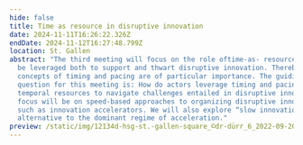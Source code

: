 ```yaml
---
hide: false
title: Time as resource in disruptive innovation
date: 2024-11-11T16:26:22.326Z
endDate: 2024-11-12T16:27:48.799Z
location: St. Gallen
abstract: "The third meeting will focus on the role oftime-as- resource that can
  be leveraged both to support and thwart disruptive innovation. Thereby the
  concepts of timing and pacing are of particular importance. The guiding
  question for this meeting is: How do actors leverage timing and pacing as
  temporal resources to navigate challenges entailed in disruptive innovation? A
  focus will be on speed-based approaches to organizing disruptive innovation,
  such as innovation accelerators. We will also explore “slow innovation” as an
  alternative to the dominant regime of acceleration."
preview: /static/img/12134d-hsg-st.-gallen-square_©dr-dürr_6_2022-09-20-144538_sxma.jpg
---
```

